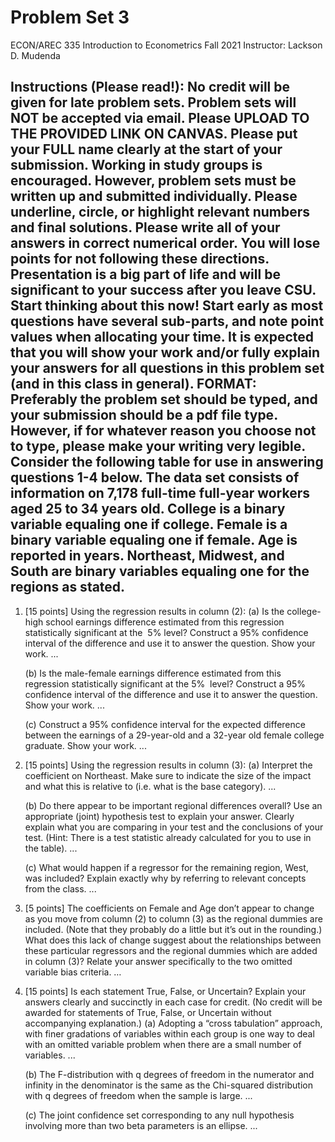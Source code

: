 # Problem Set 3 
ECON/AREC 335 Introduction to Econometrics Fall 2021 Instructor: Lackson D. Mudenda 

## Instructions (Please read!): No credit will be given for late problem sets. Problem sets will NOT be accepted via email. Please UPLOAD TO THE PROVIDED LINK ON CANVAS. Please put your FULL name clearly at the start of your submission. Working in study groups is encouraged. However, problem sets must be written up and submitted individually. Please underline, circle, or highlight relevant numbers and final solutions. Please write all of your answers in correct numerical order. You will lose points for not following these directions. Presentation is a big part of life and will be significant to your success after you leave CSU. Start thinking about this now! Start early as most questions have several sub-parts, and note point values when allocating your time. It is expected that you will show your work and/or fully explain your answers for all questions in this problem set (and in this class in general). FORMAT: Preferably the problem set should be typed, and your submission should be a pdf file type. However, if for whatever reason you choose not to type, please make your writing very legible. Consider the following table for use in answering questions 1-4 below. The data set consists of information on 7,178 full-time full-year workers aged 25 to 34 years old. College is a binary variable equaling one if college. Female is a binary variable equaling one if female. Age is reported in years. Northeast, Midwest, and South are binary variables equaling one for the regions as stated. 

1. [15 points] Using the regression results in column (2): 
    (a) Is the college-high school earnings difference estimated from this regression statistically significant at the  5% level? Construct a 95% confidence interval of the difference and use it to answer the question. Show your work.
      ... 
      
    (b) Is the male-female earnings difference estimated from this regression statistically significant at the 5%  level? Construct a 95% confidence interval of the difference and use it to answer the question. Show your work. 
      ...
      
    (c) Construct a 95% confidence interval for the expected difference between the earnings of a 29-year-old and a 32-year old female college graduate. Show your work.
      ... 

 

2. [15 points] Using the regression results in column (3): 
    (a) Interpret the coefficient on Northeast. Make sure to indicate the size of the impact and what this is relative to (i.e. what is the base category). 
      ...
      
    (b) Do there appear to be important regional differences overall? Use an appropriate (joint) hypothesis test to explain your answer. Clearly explain what you are comparing in your test and the conclusions of your test. (Hint: There is a test statistic already calculated for you to use in the table).
      ...
      
    (c) What would happen if a regressor for the remaining region, West, was included? Explain exactly why by referring to relevant concepts from the class. 
      ...
 
3. [5 points] The coefficients on Female and Age don’t appear to change as you move from column (2) to column (3) as the regional dummies are included. (Note that they probably do a little but it’s out in the rounding.) What does this lack of change suggest about the relationships between these particular regressors and the regional dummies which are added in column (3)? Relate your answer specifically to the two omitted variable bias criteria. 
	…

4. [15 points] Is each statement True, False, or Uncertain? Explain your answers clearly and succinctly in each case for credit. (No credit will be awarded for statements of True, False, or Uncertain without accompanying explanation.)
    (a) Adopting a “cross tabulation” approach, with finer gradations of variables within each group is one way to deal with an omitted variable problem when there are a small number of variables.
      ...
      
    (b) The F-distribution with q degrees of freedom in the numerator and infinity in the denominator is the same as the Chi-squared distribution with q degrees of freedom when the sample is large.
      ...
      
    (c) The joint confidence set corresponding to any null hypothesis involving more than two beta parameters is an ellipse.
      ...
